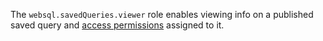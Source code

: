 The `websql.savedQueries.viewer` role enables viewing info on a published saved query and [access permissions](../../../iam/concepts/access-control/index.md) assigned to it.
